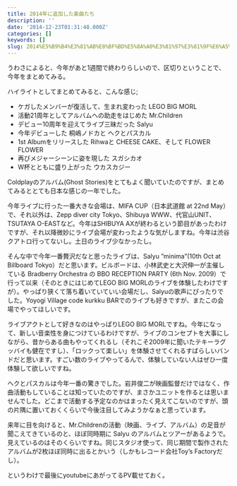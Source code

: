 ```yaml
---
title: 2014年に追加した楽曲たち
description: ''
date: '2014-12-23T01:31:48.000Z'
categories: []
keywords: []
slug: 2014%E5%B9%B4%E3%81%AB%E8%BF%BD%E5%8A%A0%E3%81%97%E3%81%9F%E6%A5%BD%E6%9B%B2%E3%81%9F%E3%81%A1
---
```

うわさによると、今年があと1週間で終わりらしいので、区切りということで、今年をまとめてみる。

ハイライトとしてまとめてみると、こんな感じ;

*   ケガしたメンバーが復活して、生まれ変わった LEGO BIG MORL
*   活動21周年としてアルバムへの助走をはじめた Mr.Children
*   デビュー10周年を迎えてライブ三昧だった Salyu
*   今年デビューした 桐嶋ノドカと ヘクとパスカル
*   1st Albumをリリースした Rihwaと CHEESE CAKE、そして FLOWER FLOWER
*   再びメジャーシーンに姿を現した スガシカオ
*   W杯とともに盛り上がった ウカスカジー

Coldplayのアルバム(Ghost Stories)をとてもよく聞いていたのですが、まとめてみるととても日本な感じの一年でした。

今年ライブに行った一番大きな会場は、MIFA CUP（日本武道館 at 22nd May）で、それ以外は、Zepp diver city Tokyo、Shibuya WWW、代官山UNIT、TSUTAYA O-EASTなど。今年はSHIBUYA AXが終わるという節目があったわけですが、それ以降微妙にライブ会場が変わったような気がしますね。今年は渋谷クアトロ行ってないし。土日のライブ少なかったし。

そんな中で今年一番贅沢だなと思ったライブは、Salyu ”minima”(10th Oct at Billboard Tokyo）だと思います。ビルボードは、小林武史と大沢伸一が主催している Bradberry Orchestra の BBO RECEPTION PARTY (6th Nov. 2009）で行って以来（そのときにはじめてLEGO BIG MORLのライブを体験したわけですが）。やっぱり狭くて落ち着いていていい会場だし、Salyuの歌声にぴったりでした。Yoyogi Village code kurkku BARでのライブも好きですが、またこの会場でやってほしいです。

ライブアクトとして好きなのはやっぱりLEGO BIG MORLですね。今年になって、新しい音楽性を身につけているわけですが、ライブのコンセプトを大事にしながら、昔からある曲もやってくれるし（それこそ2009年に聞いたテキーラグッバイも健在ですし）、「ロックって楽しい」を体験させてくれるすばらしいバンドだと思います。すごい数のライブやってるんで、体験していない人はぜひ一度体験して欲しいですね。

ヘクとパスカルは今年一番の驚きでした。岩井俊二が映画監督だけではなく、作曲活動もしていることは知っていたのですが、まさかユニットを作るとは思いませんでした。どこまで活動する予定なのかはまったく見えてこないのですが、頭の片隅に置いておくくらいで今後注目してみようかなぁと思っています。

来年に目を向けると、Mr.Childrenの活動（映画、ライブ、アルバム）の足音が聞こえてきているのと、ほぼ同時期に Salyu のアルバムとツアーがあるようで。見えているのはそのくらいですね。同じスタジオ使って、同じ期間で製作されたアルバムが2枚ほぼ同時に出るとかいう（しかもレコード会社Toy’s Factoryだし）。

というわけで最後にyoutubeにあがってるPV載せておく。